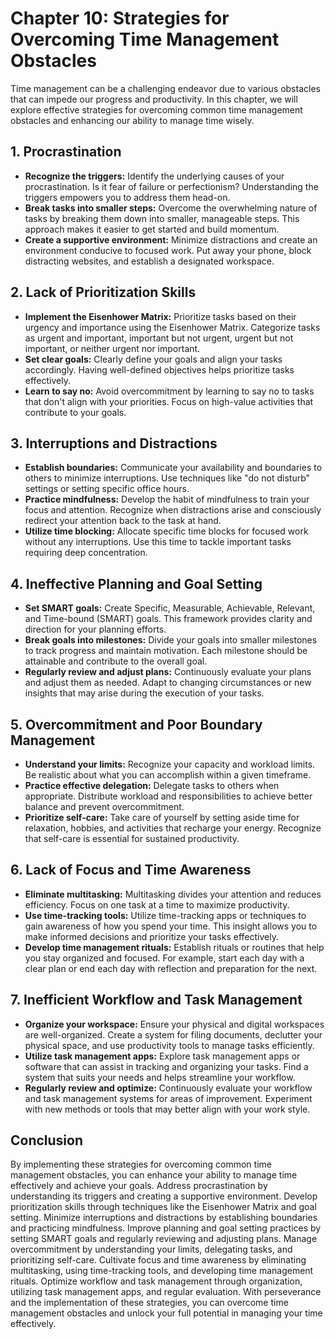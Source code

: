 Chapter 10: Strategies for Overcoming Time Management Obstacles
===============================================================

Time management can be a challenging endeavor due to various obstacles that can impede our progress and productivity. In this chapter, we will explore effective strategies for overcoming common time management obstacles and enhancing our ability to manage time wisely.

**1. Procrastination**
----------------------

* **Recognize the triggers:** Identify the underlying causes of your procrastination. Is it fear of failure or perfectionism? Understanding the triggers empowers you to address them head-on.
* **Break tasks into smaller steps:** Overcome the overwhelming nature of tasks by breaking them down into smaller, manageable steps. This approach makes it easier to get started and build momentum.
* **Create a supportive environment:** Minimize distractions and create an environment conducive to focused work. Put away your phone, block distracting websites, and establish a designated workspace.

**2. Lack of Prioritization Skills**
------------------------------------

* **Implement the Eisenhower Matrix:** Prioritize tasks based on their urgency and importance using the Eisenhower Matrix. Categorize tasks as urgent and important, important but not urgent, urgent but not important, or neither urgent nor important.
* **Set clear goals:** Clearly define your goals and align your tasks accordingly. Having well-defined objectives helps prioritize tasks effectively.
* **Learn to say no:** Avoid overcommitment by learning to say no to tasks that don't align with your priorities. Focus on high-value activities that contribute to your goals.

**3. Interruptions and Distractions**
-------------------------------------

* **Establish boundaries:** Communicate your availability and boundaries to others to minimize interruptions. Use techniques like "do not disturb" settings or setting specific office hours.
* **Practice mindfulness:** Develop the habit of mindfulness to train your focus and attention. Recognize when distractions arise and consciously redirect your attention back to the task at hand.
* **Utilize time blocking:** Allocate specific time blocks for focused work without any interruptions. Use this time to tackle important tasks requiring deep concentration.

**4. Ineffective Planning and Goal Setting**
--------------------------------------------

* **Set SMART goals:** Create Specific, Measurable, Achievable, Relevant, and Time-bound (SMART) goals. This framework provides clarity and direction for your planning efforts.
* **Break goals into milestones:** Divide your goals into smaller milestones to track progress and maintain motivation. Each milestone should be attainable and contribute to the overall goal.
* **Regularly review and adjust plans:** Continuously evaluate your plans and adjust them as needed. Adapt to changing circumstances or new insights that may arise during the execution of your tasks.

**5. Overcommitment and Poor Boundary Management**
--------------------------------------------------

* **Understand your limits:** Recognize your capacity and workload limits. Be realistic about what you can accomplish within a given timeframe.
* **Practice effective delegation:** Delegate tasks to others when appropriate. Distribute workload and responsibilities to achieve better balance and prevent overcommitment.
* **Prioritize self-care:** Take care of yourself by setting aside time for relaxation, hobbies, and activities that recharge your energy. Recognize that self-care is essential for sustained productivity.

**6. Lack of Focus and Time Awareness**
---------------------------------------

* **Eliminate multitasking:** Multitasking divides your attention and reduces efficiency. Focus on one task at a time to maximize productivity.
* **Use time-tracking tools:** Utilize time-tracking apps or techniques to gain awareness of how you spend your time. This insight allows you to make informed decisions and prioritize your tasks effectively.
* **Develop time management rituals:** Establish rituals or routines that help you stay organized and focused. For example, start each day with a clear plan or end each day with reflection and preparation for the next.

**7. Inefficient Workflow and Task Management**
-----------------------------------------------

* **Organize your workspace:** Ensure your physical and digital workspaces are well-organized. Create a system for filing documents, declutter your physical space, and use productivity tools to manage tasks efficiently.
* **Utilize task management apps:** Explore task management apps or software that can assist in tracking and organizing your tasks. Find a system that suits your needs and helps streamline your workflow.
* **Regularly review and optimize:** Continuously evaluate your workflow and task management systems for areas of improvement. Experiment with new methods or tools that may better align with your work style.

Conclusion
----------

By implementing these strategies for overcoming common time management obstacles, you can enhance your ability to manage time effectively and achieve your goals. Address procrastination by understanding its triggers and creating a supportive environment. Develop prioritization skills through techniques like the Eisenhower Matrix and goal setting. Minimize interruptions and distractions by establishing boundaries and practicing mindfulness. Improve planning and goal setting practices by setting SMART goals and regularly reviewing and adjusting plans. Manage overcommitment by understanding your limits, delegating tasks, and prioritizing self-care. Cultivate focus and time awareness by eliminating multitasking, using time-tracking tools, and developing time management rituals. Optimize workflow and task management through organization, utilizing task management apps, and regular evaluation. With perseverance and the implementation of these strategies, you can overcome time management obstacles and unlock your full potential in managing your time effectively.
